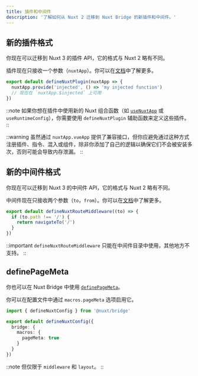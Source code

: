 ```yaml
---
title: 插件和中间件
description: '了解如何从 Nuxt 2 迁移到 Nuxt Bridge 的新插件和中间件。'
---
```


## 新的插件格式

你现在可以迁移到 Nuxt 3 的插件 API，它的格式与 Nuxt 2 略有不同。

插件现在只接收一个参数（`nuxtApp`）。你可以在[文档](/docs/guide/directory-structure/plugins)中了解更多。

```js [plugins/hello.ts]
export default defineNuxtPlugin(nuxtApp => {
  nuxtApp.provide('injected', () => 'my injected function')
  // 现在在 `nuxtApp.$injected` 上可用
})
```

::note
如果你想在插件中使用新的 Nuxt 组合函数（如 [`useNuxtApp`](/docs/api/composables/use-nuxt-app) 或 `useRuntimeConfig`），你需要使用 `defineNuxtPlugin` 辅助函数来定义这些插件。
::

::warning
虽然通过 `nuxtApp.vueApp` 提供了兼容接口，但你应避免通过这种方式注册插件、指令、混入或组件，除非你添加了自己的逻辑以确保它们不会被安装多次，否则可能会导致内存泄漏。
::

## 新的中间件格式

你现在可以迁移到 Nuxt 3 的中间件 API，它的格式与 Nuxt 2 略有不同。

中间件现在只接收两个参数（`to`，`from`）。你可以在[文档](/docs/guide/directory-structure/middleware)中了解更多。

```ts twoslash
export default defineNuxtRouteMiddleware((to) => {
  if (to.path !== '/') {
    return navigateTo('/')
  }
})
```

::important
`defineNuxtRouteMiddleware` 只能在中间件目录中使用，其他地方不支持。
::

## definePageMeta

你也可以在 Nuxt Bridge 中使用 [`definePageMeta`](/docs/api/utils/define-page-meta)。

你可以在配置文件中通过 `macros.pageMeta` 选项启用它。

```ts [nuxt.config.ts]
import { defineNuxtConfig } from '@nuxt/bridge'

export default defineNuxtConfig({
  bridge: {
    macros: {
      pageMeta: true
    }
  }
})
```

::note
但仅限于 `middleware` 和 `layout`。
::